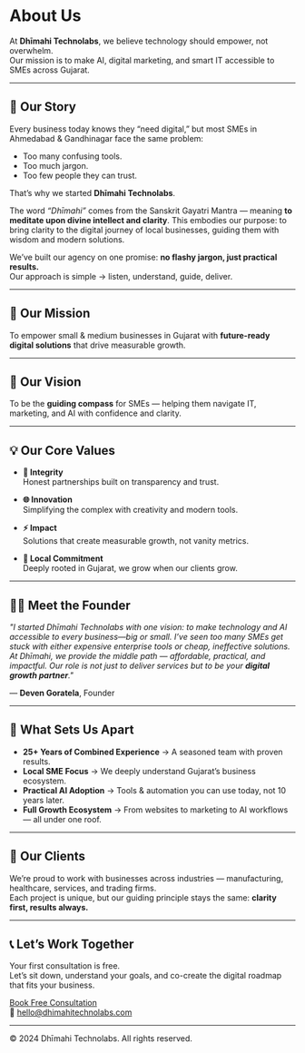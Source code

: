 # About Us
At **Dhīmahi Technolabs**, we believe technology should empower, not overwhelm.  
Our mission is to make AI, digital marketing, and smart IT accessible to SMEs across Gujarat.  

---

## 🌱 Our Story
Every business today knows they “need digital,” but most SMEs in Ahmedabad & Gandhinagar face the same problem:  
- Too many confusing tools.  
- Too much jargon.  
- Too few people they can trust.  

That’s why we started **Dhīmahi Technolabs**.  

The word *“Dhīmahi”* comes from the Sanskrit Gayatri Mantra — meaning **to meditate upon divine intellect and clarity**. This embodies our purpose: to bring clarity to the digital journey of local businesses, guiding them with wisdom and modern solutions.  

We’ve built our agency on one promise: **no flashy jargon, just practical results.**  
Our approach is simple → listen, understand, guide, deliver.  

---

## 🎯 Our Mission
To empower small & medium businesses in Gujarat with **future-ready digital solutions** that drive measurable growth.  

---

## 🌟 Our Vision
To be the **guiding compass** for SMEs — helping them navigate IT, marketing, and AI with confidence and clarity.  

---

## 💡 Our Core Values
- **🌱 Integrity**  
  Honest partnerships built on transparency and trust.  

- **🌐 Innovation**  
  Simplifying the complex with creativity and modern tools.  

- **⚡ Impact**  
  Solutions that create measurable growth, not vanity metrics.  

- **🤝 Local Commitment**  
  Deeply rooted in Gujarat, we grow when our clients grow.  

---

## 👨‍💼 Meet the Founder
*"I started Dhīmahi Technolabs with one vision: to make technology and AI accessible to every business—big or small. I’ve seen too many SMEs get stuck with either expensive enterprise tools or cheap, ineffective solutions.  
At Dhīmahi, we provide the middle path — affordable, practical, and impactful. Our role is not just to deliver services but to be your **digital growth partner**."*  

— **Deven Goratela**, Founder  

---

## 🚀 What Sets Us Apart
- **25+ Years of Combined Experience** → A seasoned team with proven results.  
- **Local SME Focus** → We deeply understand Gujarat’s business ecosystem.  
- **Practical AI Adoption** → Tools & automation you can use today, not 10 years later.  
- **Full Growth Ecosystem** → From websites to marketing to AI workflows — all under one roof.  

---

## 🌟 Our Clients
We’re proud to work with businesses across industries — manufacturing, healthcare, services, and trading firms.  
Each project is unique, but our guiding principle stays the same: **clarity first, results always.**  

---

## 📞 Let’s Work Together
Your first consultation is free.  
Let’s sit down, understand your goals, and co-create the digital roadmap that fits your business.  

[Book Free Consultation](#contact)  
📩 hello@dhimahitechnolabs.com  

---

© 2024 Dhīmahi Technolabs. All rights reserved.
